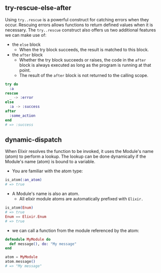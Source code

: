 ## try-rescue-else-after

Using `try..rescue` is a powerful construct for catching errors when they occur. Rescuing errors allows functions to return defined values when it is necessary. The `try..rescue` construct also offers us two additional features we can make use of:

- the `else` block
  - When the try block succeeds, the result is matched to this block.
- the `after` block
  - Whether the try block succeeds or raises, the code in the `after` block is always executed as long as the program is running at that point.
  - The result of the `after` block is not returned to the calling scope.

```elixir
try do
  :a
rescue
  _ -> :error
else
  :a -> :success
after
  :some_action
end
# => :success
```

## dynamic-dispatch

When Elixir resolves the function to be invoked, it uses the Module's name (atom) to perform a lookup. The lookup can be done dynamically if the Module's name (atom) is bound to a variable.

- You are familiar with the atom type:

```elixir
is_atom(:an_atom)
# => true
```

- A Module's name is also an atom.
  - All elixir module atoms are automatically prefixed with `Elixir.`

```elixir
is_atom(Enum)
# => true
Enum == Elixir.Enum
# => true
```

- we can call a function from the module referenced by the atom:

```elixir
defmodule MyModule do
  def message(), do: "My message"
end

atom = MyModule
atom.message()
# => "My message"
```
